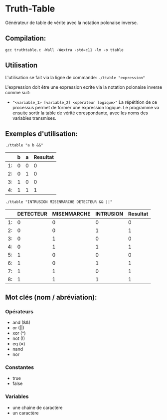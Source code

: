 # Truth-Table
Générateur de table de vérite avec la notation polonaise inverse.

## Compilation:
`gcc truthtable.c -Wall -Wextra -std=c11 -lm -o ttable`

## Utilisation
L'utilisation se fait via la ligne de commande: `./ttable "expression"`

L'expression doit être une expression ecrite via la notation polonaise inverse comme suit:
  - `"<variable_1> [variable_2] <opérateur logique>"`
La répétition de ce processus permet de former une expression logique.
Le programme va ensuite sortir la table de vérité corespondante, avec les noms des variables transmises.

## Exemples d'utilisation:

`./ttable "a b &&"`

|           |b      |a      |Resultat |
|-----------|-------|-------|-------- |
|   1:      |0      |0      |0        |
|   2:      |0      |1      |0        |
|   3:      |1      |0      |0        |
|   4:      |1      |1      |1        |


`./ttable "INTRUSION MISENMARCHE DETECTEUR && ||"`

 |         |DETECTEUR   |MISENMARCHE      |INTRUSION             |Resultat|
 |---------|------------|-----------------|----------------------|--------|
 |   1:    |         0  |           0     |        0             |0       |
 |   2:    |         0  |           0     |        1             |1       |
 |   3:    |         0  |           1     |        0             |0       |
 |   4:    |         0  |           1     |        1             |1       |
 |   5:    |         1  |           0     |        0             |0       |
 |   6:    |         1  |           0     |        1             |1       |
 |   7:    |         1  |           1     |        0             |1       |
 |   8:    |         1  |           1     |        1             |1       |

## Mot clés (nom / abréviation):
### Opérateurs
  * and (&&)
  * or (||)
  * xor (^)
  * not (!)
  * eq (=)
  * nand
  * nor

### Constantes
  * true
  * false
  
### Variables
  * une chaine de caractère
  * un caractère
